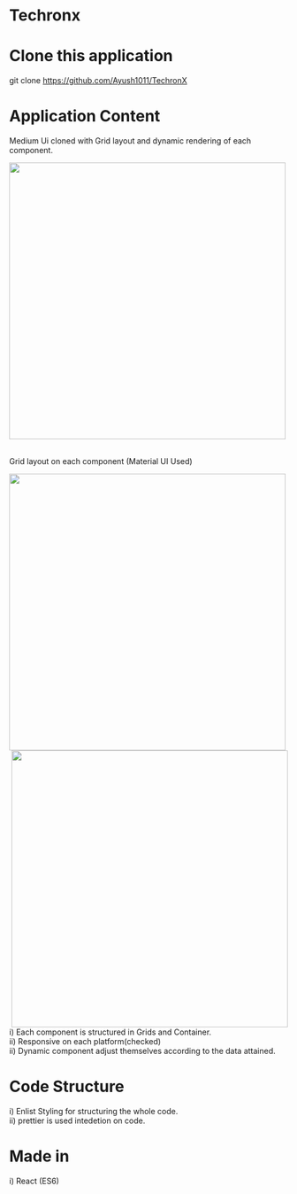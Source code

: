 # Techronx  

# Clone this application 
git clone https://github.com/Ayush1011/TechronX   

# Application Content

Medium Ui cloned with Grid layout and dynamic rendering of each component.  


<img src="https://firebasestorage.googleapis.com/v0/b/virtusa-58806.appspot.com/o/screenshot-localhost_3000-2020.12.12-18_19_12.png?alt=media&token=1d100c62-e854-4a4a-a534-ef225d39b675"  height="500" width="500" >

<br>
<br>


Grid layout on each component (Material UI Used)  


<img src="https://firebasestorage.googleapis.com/v0/b/virtusa-58806.appspot.com/o/screenshot-material-ui.com-2020.12.12-18_26_02.png?alt=media&token=5715643e-07bb-4ffe-ae16-8a2d40bd7ec2"  align="left" height="500" width="500" >

<img src="https://firebasestorage.googleapis.com/v0/b/virtusa-58806.appspot.com/o/screenshot-localhost_3000-2020.12.12-18_20_35.png?alt=media&token=88b890fe-57fb-4b11-954f-f6188935e03d"  align="right" height="500" width="500" >


i) Each component is structured in Grids and Container.  
ii) Responsive on each platform(checked)  
ii) Dynamic component adjust themselves according to the data attained.  



# Code Structure

i) Enlist Styling for structuring the whole code.  
ii) prettier is used intedetion on code.  


# Made in 
i) React (ES6)  




